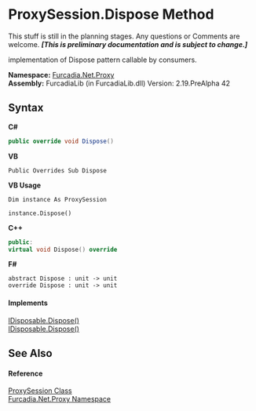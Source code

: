 # ProxySession.Dispose Method 
This stuff is still in the planning stages. Any questions or Comments are welcome. _**\[This is preliminary documentation and is subject to change.\]**_

implementation of Dispose pattern callable by consumers.

**Namespace:**&nbsp;<a href="N_Furcadia_Net_Proxy">Furcadia.Net.Proxy</a><br />**Assembly:**&nbsp;FurcadiaLib (in FurcadiaLib.dll) Version: 2.19.PreAlpha 42

## Syntax

**C#**<br />
``` C#
public override void Dispose()
```

**VB**<br />
``` VB
Public Overrides Sub Dispose
```

**VB Usage**<br />
``` VB Usage
Dim instance As ProxySession

instance.Dispose()
```

**C++**<br />
``` C++
public:
virtual void Dispose() override
```

**F#**<br />
``` F#
abstract Dispose : unit -> unit 
override Dispose : unit -> unit 
```


#### Implements
<a href="http://msdn2.microsoft.com/en-us/library/es4s3w1d" target="_blank">IDisposable.Dispose()</a><br /><a href="http://msdn2.microsoft.com/en-us/library/es4s3w1d" target="_blank">IDisposable.Dispose()</a><br />

## See Also


#### Reference
<a href="T_Furcadia_Net_Proxy_ProxySession">ProxySession Class</a><br /><a href="N_Furcadia_Net_Proxy">Furcadia.Net.Proxy Namespace</a><br />